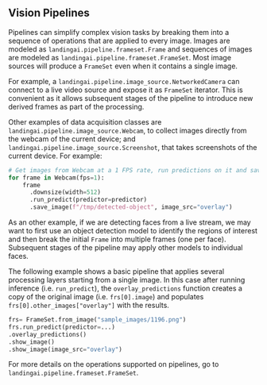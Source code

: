 ## Vision Pipelines

Pipelines can simplify complex vision tasks by breaking them into a sequence of operations that are applied to every image. Images are modeled as `landingai.pipeline.frameset.Frame` and sequences of images are modeled as `landingai.pipeline.frameset.FrameSet`. Most image sources will produce a `FrameSet` even when it contains a single image.

For example, a `landingai.pipeline.image_source.NetworkedCamera` can connect to a live video source and expose it as `FrameSet` iterator. This is convenient as it allows subsequent stages of the pipeline to introduce new derived frames as part of the processing.

Other examples of data acquisition classes are `landingai.pipeline.image_source.Webcam`, to collect images directly from the webcam of the current device; and `landingai.pipeline.image_source.Screenshot`, that takes screenshots of the current device. For example:

```python
# Get images from Webcam at a 1 FPS rate, run predictions on it and save results.
for frame in Webcam(fps=1):
    frame
      .downsize(width=512)
      .run_predict(predictor=predictor)
      .save_image(f"/tmp/detected-object", image_src="overlay")
```

As an other example, if we are detecting faces from a live stream, we may want to first use an object detection model to identify the regions of interest and then break the initial `Frame` into multiple frames (one per face). Subsequent stages of the pipeline may apply other models to individual faces.

The following example shows a basic pipeline that applies several processing layers starting from a single image. In this case after running inference (i.e. `run_predict`), the `overlay_predictions` function creates a copy of the original image (i.e. `frs[0].image`) and populates `frs[0].other_images["overlay"]` with the results.

```python
frs= FrameSet.from_image("sample_images/1196.png")
frs.run_predict(predictor=...)
.overlay_predictions()
.show_image()
.show_image(image_src="overlay")

```

For more details on the operations supported on pipelines, go to `landingai.pipeline.frameset.FrameSet`.
